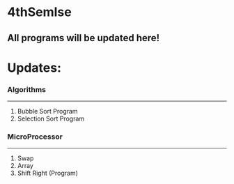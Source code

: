 # 4thSemIse
## All programs will be updated here!

# Updates:
### Algorithms
-----
1. Bubble Sort Program
2. Selection Sort Program

### MicroProcessor
----------------
1. Swap
2. Array
3. Shift Right (Program)
